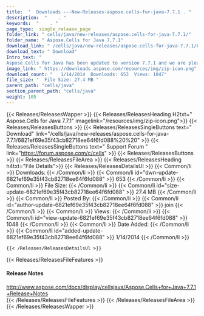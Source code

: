 ```yaml
---
title:  "  Downloads ---New-Releases-aspose.cells-for-java-7.7.1 . " 
description:  "    . " 
keywords:  "    . " 
page_type:  single_release_page
folder_link: " cells/java/new-releases/aspose.cells-for-java-7.7.1/"
folder_name: " Aspose.Cells for Java 7.7.1"
download_link: " /cells/java/new-releases/aspose.cells-for-java-7.7.1/6821ef69e35f43cb82718ee64f6fd088"
download_text: " Download"
Intro_text: " 
Aspose.Cells for Java has been updated to version 7.7.1 and we are pleased to ..."
image_link: " https://downloads.aspose.com/resources/img/zip-icon.png"
download_count: "   1/14/2014  Downloads: 653  Views: 1047"
file_size: "  File Size: 27.4 MB "
parent_path: "cells/java"
section_parent_path: "cells/java"
weight: 105 
---
```


{{< Releases/ReleasesWapper >}}
  {{< Releases/ReleasesHeading H2txt=" Aspose.Cells for Java 7.7.1" imagelink="/resources/img/zip-icon.png">}}
  {{< Releases/ReleasesButtons >}}
    {{< Releases/ReleasesSingleButtons text=" Download" link="/cells/java/new-releases/aspose.cells-for-java-7.7.1/6821ef69e35f43cb82718ee64f6fd088%20%20" >}}
    {{< Releases/ReleasesSingleButtons text=" Support Forum " link="https://forum.aspose.com/c/cells" >}}
  {{< Releases/ReleasesButtons >}}
  {{< Releases/ReleasesFileArea >}}
    {{< Releases/ReleasesHeading h4txt="File Details">}}
    {{< Releases/ReleasesDetailsUl >}}
            {{< Common/li  >}} Downloads: {{< /Common/li >}} 
      {{< Common/li id="dwn-update-6821ef69e35f43cb82718ee64f6fd088" >}} 653 {{< /Common/li >}} 
      {{< Common/li  >}} File Size: {{< /Common/li >}} 
      {{< Common/li id="size-update-6821ef69e35f43cb82718ee64f6fd088" >}} 27.4 MB {{< /Common/li >}} 
      {{< Common/li  >}} Posted By: {{< /Common/li >}} 
      {{< Common/li id="author-update-6821ef69e35f43cb82718ee64f6fd088" >}} join {{< /Common/li >}} 
      {{< Common/li  >}} Views: {{< /Common/li >}} 
      {{< Common/li id="view-update-6821ef69e35f43cb82718ee64f6fd088" >}} 1048 {{< /Common/li >}} 
      {{< Common/li  >}} Date Added: {{< /Common/li >}} 
      {{< Common/li id="added-update-6821ef69e35f43cb82718ee64f6fd088" >}} 1/14/2014 {{< /Common/li >}} 

    {{< /Releases/ReleasesDetailsUl >}}

  {{< Releases/ReleasesFileFeatures >}}
      <h4>Release Notes</h4><div><a href="http://www.aspose.com/docs/display/cellsjava/Aspose.Cells+for+Java+7.7.1+Release+Notes">http://www.aspose.com/docs/display/cellsjava/Aspose.Cells+for+Java+7.7.1+Release+Notes</a></div>
  {{< /Releases/ReleasesFileFeatures >}}
 {{< /Releases/ReleasesFileArea >}}
{{< /Releases/ReleasesWapper >}}


